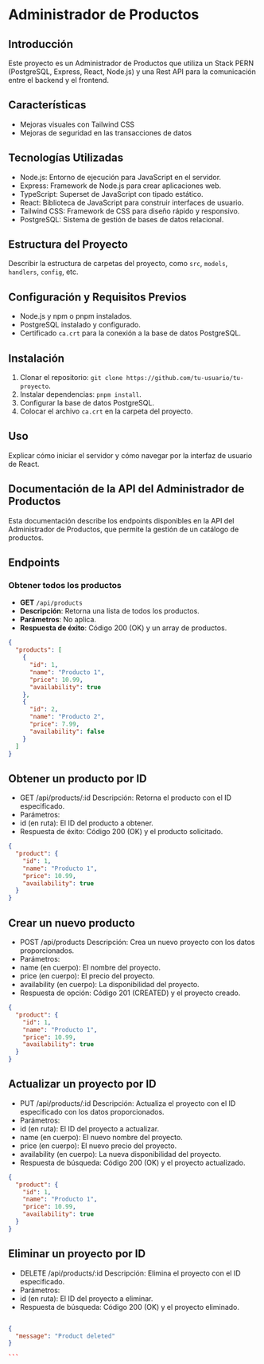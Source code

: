 # Administrador de Productos

## Introducción

Este proyecto es un Administrador de Productos que utiliza un Stack PERN (PostgreSQL, Express, React, Node.js) y una Rest API para la comunicación entre el backend y el frontend.

## Características

- Mejoras visuales con Tailwind CSS
- Mejoras de seguridad en las transacciones de datos

## Tecnologías Utilizadas

- Node.js: Entorno de ejecución para JavaScript en el servidor.
- Express: Framework de Node.js para crear aplicaciones web.
- TypeScript: Superset de JavaScript con tipado estático.
- React: Biblioteca de JavaScript para construir interfaces de usuario.
- Tailwind CSS: Framework de CSS para diseño rápido y responsivo.
- PostgreSQL: Sistema de gestión de bases de datos relacional.

## Estructura del Proyecto

Describir la estructura de carpetas del proyecto, como `src`, `models`, `handlers`, `config`, etc.

## Configuración y Requisitos Previos

- Node.js y npm o pnpm instalados.
- PostgreSQL instalado y configurado.
- Certificado `ca.crt` para la conexión a la base de datos PostgreSQL.

## Instalación

1. Clonar el repositorio: `git clone https://github.com/tu-usuario/tu-proyecto`.
2. Instalar dependencias: `pnpm install`.
3. Configurar la base de datos PostgreSQL.
4. Colocar el archivo `ca.crt` en la carpeta del proyecto.

## Uso

Explicar cómo iniciar el servidor y cómo navegar por la interfaz de usuario de React.

## Documentación de la API del Administrador de Productos

Esta documentación describe los endpoints disponibles en la API del Administrador de Productos, que permite la gestión de un catálogo de productos.

## Endpoints

### Obtener todos los productos

- **GET** `/api/products`
- **Descripción**: Retorna una lista de todos los productos.
- **Parámetros**: No aplica.
- **Respuesta de éxito**: Código 200 (OK) y un array de productos.

```json
{
  "products": [
    {
      "id": 1,
      "name": "Producto 1",
      "price": 10.99,
      "availability": true
    },
    {
      "id": 2,
      "name": "Producto 2",
      "price": 7.99,
      "availability": false
    }
  ]
}
```

## Obtener un producto por ID

- GET /api/products/:id
  Descripción: Retorna el producto con el ID especificado.
- Parámetros:
- id (en ruta): El ID del producto a obtener.
- Respuesta de éxito: Código 200 (OK) y el producto solicitado.

```json
{
  "product": {
    "id": 1,
    "name": "Producto 1",
    "price": 10.99,
    "availability": true
  }
}
```

## Crear un nuevo producto

- POST /api/products
  Descripción: Crea un nuevo proyecto con los datos proporcionados.
- Parámetros:
- name (en cuerpo): El nombre del proyecto.
- price (en cuerpo): El precio del proyecto.
- availability (en cuerpo): La disponibilidad del proyecto.
- Respuesta de opción: Código 201 (CREATED) y el proyecto creado.

```json
{
  "product": {
    "id": 1,
    "name": "Producto 1",
    "price": 10.99,
    "availability": true
  }
}
```

## Actualizar un proyecto por ID

- PUT /api/products/:id
  Descripción: Actualiza el proyecto con el ID especificado con los datos proporcionados.
- Parámetros:
- id (en ruta): El ID del proyecto a actualizar.
- name (en cuerpo): El nuevo nombre del proyecto.
- price (en cuerpo): El nuevo precio del proyecto.
- availability (en cuerpo): La nueva disponibilidad del proyecto.
- Respuesta de búsqueda: Código 200 (OK) y el proyecto actualizado.

```json
{
  "product": {
    "id": 1,
    "name": "Producto 1",
    "price": 10.99,
    "availability": true
  }
}
```

## Eliminar un proyecto por ID

- DELETE /api/products/:id
  Descripción: Elimina el proyecto con el ID especificado.
- Parámetros:
- id (en ruta): El ID del proyecto a eliminar.
- Respuesta de búsqueda: Código 200 (OK) y el proyecto eliminado.

````json

{
  "message": "Product deleted"
}

```
````
